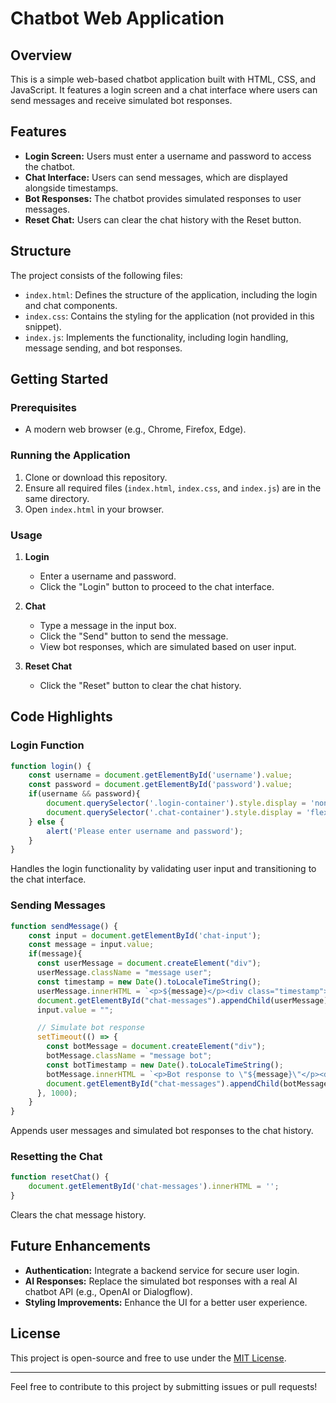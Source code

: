 # Chatbot Web Application

## Overview
This is a simple web-based chatbot application built with HTML, CSS, and JavaScript. It features a login screen and a chat interface where users can send messages and receive simulated bot responses.

## Features
- **Login Screen:** Users must enter a username and password to access the chatbot.
- **Chat Interface:** Users can send messages, which are displayed alongside timestamps.
- **Bot Responses:** The chatbot provides simulated responses to user messages.
- **Reset Chat:** Users can clear the chat history with the Reset button.

## Structure
The project consists of the following files:
- `index.html`: Defines the structure of the application, including the login and chat components.
- `index.css`: Contains the styling for the application (not provided in this snippet).
- `index.js`: Implements the functionality, including login handling, message sending, and bot responses.

## Getting Started

### Prerequisites
- A modern web browser (e.g., Chrome, Firefox, Edge).

### Running the Application
1. Clone or download this repository.
2. Ensure all required files (`index.html`, `index.css`, and `index.js`) are in the same directory.
3. Open `index.html` in your browser.

### Usage
1. **Login**
   - Enter a username and password.
   - Click the "Login" button to proceed to the chat interface.

2. **Chat**
   - Type a message in the input box.
   - Click the "Send" button to send the message.
   - View bot responses, which are simulated based on user input.

3. **Reset Chat**
   - Click the "Reset" button to clear the chat history.

## Code Highlights

### Login Function
```javascript
function login() {
    const username = document.getElementById('username').value;
    const password = document.getElementById('password').value;
    if(username && password){
        document.querySelector('.login-container').style.display = 'none';
        document.querySelector('.chat-container').style.display = 'flex';
    } else {
        alert('Please enter username and password');
    }
}
```
Handles the login functionality by validating user input and transitioning to the chat interface.

### Sending Messages
```javascript
function sendMessage() {
    const input = document.getElementById('chat-input');
    const message = input.value;
    if(message){
      const userMessage = document.createElement("div");
      userMessage.className = "message user";
      const timestamp = new Date().toLocaleTimeString();
      userMessage.innerHTML = `<p>${message}</p><div class="timestamp">${timestamp}</div>`;
      document.getElementById("chat-messages").appendChild(userMessage);
      input.value = "";

      // Simulate bot response
      setTimeout(() => {
        const botMessage = document.createElement("div");
        botMessage.className = "message bot";
        const botTimestamp = new Date().toLocaleTimeString();
        botMessage.innerHTML = `<p>Bot response to \"${message}\"</p><div class="timestamp">${botTimestamp}</div>`;
        document.getElementById("chat-messages").appendChild(botMessage);
      }, 1000);
    }
}
```
Appends user messages and simulated bot responses to the chat history.

### Resetting the Chat
```javascript
function resetChat() {
    document.getElementById('chat-messages').innerHTML = '';
}
```
Clears the chat message history.

## Future Enhancements
- **Authentication:** Integrate a backend service for secure user login.
- **AI Responses:** Replace the simulated bot responses with a real AI chatbot API (e.g., OpenAI or Dialogflow).
- **Styling Improvements:** Enhance the UI for a better user experience.

## License
This project is open-source and free to use under the [MIT License](LICENSE).

---

Feel free to contribute to this project by submitting issues or pull requests!

